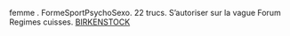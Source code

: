 femme . FormeSportPsychoSexo. 22 trucs. S’autoriser sur la vague Forum Regimes cuisses.
 <a href="http://www.goturethane.com/Style/jpshoessneaker.asp?cheap=c27.html" title="BIRKENSTOCK">BIRKENSTOCK</a>
